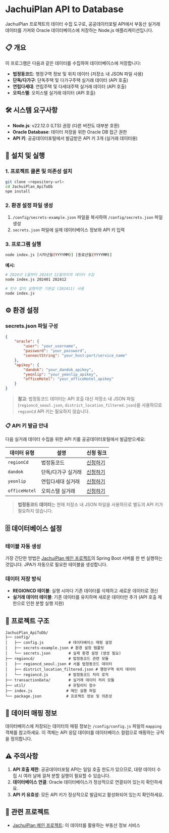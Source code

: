 # JachuiPlan API to Database

JachuiPlan 프로젝트의 데이터 수집 도구로, 공공데이터포털 API에서 부동산 실거래 데이터를 가져와 Oracle 데이터베이스에 저장하는 Node.js 애플리케이션입니다.

## 📋 개요

이 프로그램은 다음과 같은 데이터를 수집하여 데이터베이스에 저장합니다:
- **법정동코드**: 행정구역 정보 및 위치 데이터 (저장소 내 JSON 파일 사용)
- **단독/다가구**: 단독주택 및 다가구주택 실거래 데이터 (API 호출)
- **연립다세대**: 연립주택 및 다세대주택 실거래 데이터 (API 호출)
- **오피스텔**: 오피스텔 실거래 데이터 (API 호출)

## 🛠️ 시스템 요구사항

- **Node.js**: v22.12.0 (LTS) 권장 (다른 버전도 대부분 호환)
- **Oracle Database**: 데이터 저장을 위한 Oracle DB 접근 권한
- **API 키**: 공공데이터포털에서 발급받은 API 키 3개 (실거래 데이터용)

## 🚀 설치 및 실행

### 1. 프로젝트 클론 및 의존성 설치
```bash
git clone <repository-url>
cd JachuiPlan_ApiToDb
npm install
```

### 2. 환경 설정 파일 생성
1. `/config/secrets-example.json` 파일을 복사하여 `/config/secrets.json` 파일 생성
2. `secrets.json` 파일에 실제 데이터베이스 정보와 API 키 입력

### 3. 프로그램 실행
```bash
node index.js [시작년월(YYYYMM)] [종료년월(YYYYMM)]
```

**예시:**
```bash
# 2024년 1월부터 2024년 12월까지의 데이터 수집
node index.js 202401 202412

# 인수 없이 실행하면 기본값 (202411) 사용
node index.js
```

## ⚙️ 환경 설정

### secrets.json 파일 구성
```json
{
    "oracle": {
        "user": "your_username",
        "password": "your_password",
        "connectString": "your_host:port/service_name"
    },
    "apikey": {
        "dandok": "your_dandok_apikey",
        "yeonlip": "your_yeonlip_apikey",
        "officeHotel": "your_officeHotel_apikey"
    }
}
```

> **참고**: 법정동코드 데이터는 API 호출 대신 저장소 내 JSON 파일(`regioncd_seoul.json`, `district_location_filtered.json`)을 사용하므로 `regionCd` API 키는 필요하지 않습니다.

### 📋 API 키 발급 안내

다음 실거래 데이터 수집을 위한 API 키를 공공데이터포털에서 발급받으세요:

| 데이터 유형 | 설명 | 신청 링크 |
|------------|------|----------|
| `regionCd` | 법정동코드 | [신청하기](https://www.data.go.kr/tcs/dss/selectApiDataDetailView.do?publicDataPk=15077871) |
| `dandok` | 단독/다가구 실거래 | [신청하기](https://www.data.go.kr/data/15126472/openapi.do) |
| `yeonlip` | 연립다세대 실거래 | [신청하기](https://www.data.go.kr/data/15126473/openapi.do) |
| `officeHotel` | 오피스텔 실거래 | [신청하기](https://www.data.go.kr/data/15126475/openapi.do) |

> **법정동코드 데이터**는 현재 저장소 내 JSON 파일을 사용하므로 별도의 API 키가 필요하지 않습니다.

## 🗄️ 데이터베이스 설정

### 테이블 자동 생성
가장 간단한 방법은 [JachuiPlan 메인 프로젝트](https://github.com/Jaehyuk-Lee/JachuiPlan)의 Spring Boot 서버를 한 번 실행하는 것입니다. JPA가 자동으로 필요한 테이블을 생성합니다.

### 데이터 저장 방식
- **REGIONCD 테이블**: 실행 시마다 기존 데이터를 삭제하고 새로운 데이터로 갱신
- **실거래 데이터 테이블**: 기존 데이터를 유지하며 새로운 데이터만 추가 (API 호출 제한으로 인한 분할 실행 지원)

## 📁 프로젝트 구조

```
JachuiPlan_ApiToDb/
├── config/
│   ├── config.js           # 데이터베이스 매핑 설정
│   ├── secrets-example.json # 환경 설정 템플릿
│   └── secrets.json        # 실제 환경 설정 (생성 필요)
├── regioncd/               # 법정동코드 관련 모듈
│   ├── regioncd_seoul.json # 서울 법정동코드 데이터
│   ├── district_location_filtered.json # 행정구역 위치 데이터
│   └── regioncd.js         # 법정동코드 처리 로직
├── transactionData/        # 실거래 데이터 처리 모듈
├── util/                   # 유틸리티 함수
├── index.js               # 메인 실행 파일
└── package.json           # 프로젝트 정보 및 의존성
```

## 🔧 데이터 매핑 정보

데이터베이스에 저장되는 데이터의 매핑 정보는 `/config/config.js` 파일의 `mapping` 객체를 참고하세요. 이 객체는 API 응답 데이터를 데이터베이스 컬럼으로 매핑하는 규칙을 정의합니다.

## ⚠️ 주의사항

1. **API 호출 제한**: 공공데이터포털 API는 일일 호출 한도가 있으므로, 대량 데이터 수집 시 여러 날에 걸쳐 분할 실행이 필요할 수 있습니다.
2. **데이터베이스 연결**: Oracle 데이터베이스가 정상적으로 연결되어 있는지 확인하세요.
3. **API 키 유효성**: 모든 API 키가 정상적으로 발급되고 활성화되어 있는지 확인하세요.

## 🔗 관련 프로젝트

- [JachuiPlan 메인 프로젝트](https://github.com/Jaehyuk-Lee/JachuiPlan): 이 데이터를 활용하는 부동산 정보 서비스
